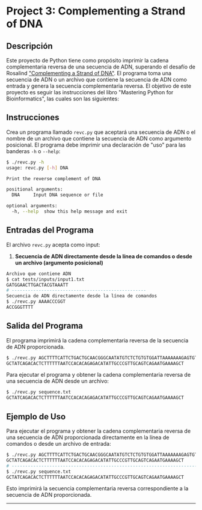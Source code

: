 # Project 3: Complementing a Strand of DNA

## Descripción

Este proyecto de Python tiene como propósito imprimir la cadena complementaria reversa de una secuencia de ADN, superando el desafío de Rosalind ["Complementing a Strand of DNA"](https://rosalind.info/problems/revc/). El programa toma una secuencia de ADN o un archivo que contiene la secuencia de ADN como entrada y genera la secuencia complementaria reversa. El objetivo de este proyecto es seguir las instrucciones del libro "Mastering Python for Bioinformatics", las cuales son las siguientes:

## Instrucciones

Crea un programa llamado `revc.py` que aceptará una secuencia de ADN o el nombre de un archivo que contiene la secuencia de ADN como argumento posicional. El programa debe imprimir una declaración de "uso" para las banderas `-h` o `--help`:

```sh
$ ./revc.py -h
usage: revc.py [-h] DNA

Print the reverse complement of DNA

positional arguments:
  DNA     Input DNA sequence or file

optional arguments:
  -h, --help  show this help message and exit
```

## Entradas del Programa

El archivo `revc.py` acepta como input:

1. **Secuencia de ADN directamente desde la línea de comandos o desde un archivo (argumento posicional)**
```sh
Archivo que contiene ADN
$ cat tests/inputs/input1.txt
GATGGAACTTGACTACGTAAATT
# --------------------------------------------------
Secuencia de ADN directamente desde la línea de comandos
$ ./revc.py AAAACCCGGT
ACCGGGTTTT
```

## Salida del Programa

El programa imprimirá la cadena complementaria reversa de la secuencia de ADN proporcionada.

```sh
$ ./revc.py AGCTTTTCATTCTGACTGCAACGGGCAATATGTCTCTGTGTGGATTAAAAAAAGAGTGTCTGATAGCAGC
GCTATCAGACACTCTTTTTTAATCCACACAGAGACATATTGCCCGTTGCAGTCAGAATGAAAAGCT
```

Para ejecutar el programa y obtener la cadena complementaria reversa de una secuencia de ADN desde un archivo:

```sh
$ ./revc.py sequence.txt
GCTATCAGACACTCTTTTTTAATCCACACAGAGACATATTGCCCGTTGCAGTCAGAATGAAAAGCT
```

## Ejemplo de Uso

Para ejecutar el programa y obtener la cadena complementaria reversa de una secuencia de ADN proporcionada directamente en la línea de comandos o desde un archivo de entrada:

```sh
$ ./revc.py AGCTTTTCATTCTGACTGCAACGGGCAATATGTCTCTGTGTGGATTAAAAAAAGAGTGTCTGATAGCAGC
GCTATCAGACACTCTTTTTTAATCCACACAGAGACATATTGCCCGTTGCAGTCAGAATGAAAAGCT
# ------------------------------------------------------------------------------------
$ ./revc.py sequence.txt
GCTATCAGACACTCTTTTTTAATCCACACAGAGACATATTGCCCGTTGCAGTCAGAATGAAAAGCT
```

Esto imprimirá la secuencia complementaria reversa correspondiente a la secuencia de ADN proporcionada.

---
